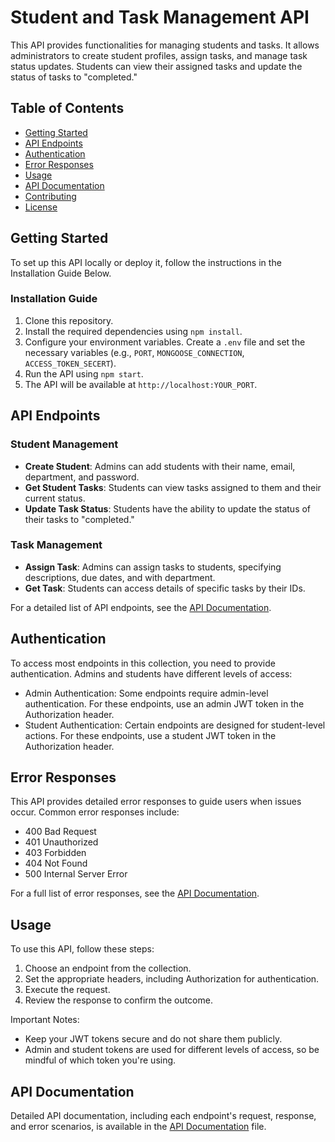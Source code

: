 # Student and Task Management API

This API provides functionalities for managing students and tasks. It allows administrators to create student profiles, assign tasks, and manage task status updates. Students can view their assigned tasks and update the status of tasks to "completed."

## Table of Contents

- [Getting Started](#getting-started)
- [API Endpoints](#api-endpoints)
- [Authentication](#authentication)
- [Error Responses](#error-responses)
- [Usage](#usage)
- [API Documentation](#api-documentation)
- [Contributing](#contributing)
- [License](#license)

## Getting Started

To set up this API locally or deploy it, follow the instructions in the Installation Guide Below.

### Installation Guide

1. Clone this repository.
2. Install the required dependencies using `npm install`.
3. Configure your environment variables. Create a `.env` file and set the necessary variables (e.g., `PORT`, `MONGOOSE_CONNECTION`, `ACCESS_TOKEN_SECERT`).
4. Run the API using `npm start`.
5. The API will be available at `http://localhost:YOUR_PORT`.

## API Endpoints

### Student Management

- **Create Student**: Admins can add students with their name, email, department, and password.
- **Get Student Tasks**: Students can view tasks assigned to them and their current status.
- **Update Task Status**: Students have the ability to update the status of their tasks to "completed."

### Task Management

- **Assign Task**: Admins can assign tasks to students, specifying descriptions, due dates, and with department.
- **Get Task**: Students can access details of specific tasks by their IDs.

For a detailed list of API endpoints, see the [API Documentation](https://documenter.getpostman.com/view/26217443/2s9YRDyAHM#7535fd87-5793-4efb-827c-79aabe90233a).

## Authentication

To access most endpoints in this collection, you need to provide authentication. Admins and students have different levels of access:

- Admin Authentication: Some endpoints require admin-level authentication. For these endpoints, use an admin JWT token in the Authorization header.
- Student Authentication: Certain endpoints are designed for student-level actions. For these endpoints, use a student JWT token in the Authorization header.

## Error Responses

This API provides detailed error responses to guide users when issues occur. Common error responses include:
- 400 Bad Request
- 401 Unauthorized
- 403 Forbidden
- 404 Not Found
- 500 Internal Server Error

For a full list of error responses, see the [API Documentation](https://documenter.getpostman.com/view/26217443/2s9YRDyAHM#7535fd87-5793-4efb-827c-79aabe90233a).

## Usage

To use this API, follow these steps:

1. Choose an endpoint from the collection.
2. Set the appropriate headers, including Authorization for authentication.
3. Execute the request.
4. Review the response to confirm the outcome.

Important Notes:

- Keep your JWT tokens secure and do not share them publicly.
- Admin and student tokens are used for different levels of access, so be mindful of which token you're using.

## API Documentation

Detailed API documentation, including each endpoint's request, response, and error scenarios, is available in the [API Documentation](https://documenter.getpostman.com/view/26217443/2s9YRDyAHM#7535fd87-5793-4efb-827c-79aabe90233a) file.

